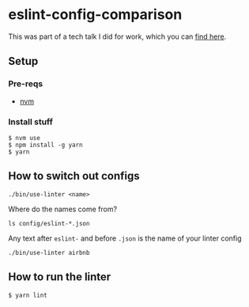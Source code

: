 # eslint-config-comparison

This was part of a tech talk I did for work, which you can [find here](https://docs.google.com/presentation/d/1pTHOknXru5s1IGKk4NSKjCEcx-1GQ2S8iN7qEGBsvDE/edit?usp=sharing).

## Setup

### Pre-reqs

 - [nvm](https://github.com/creationix/nvm)

### Install stuff

```
$ nvm use
$ npm install -g yarn
$ yarn
```


## How to switch out configs

```
./bin/use-linter <name>
```

Where do the names come from?

```
ls config/eslint-*.json
```

Any text after `eslint-` and before `.json` is the name of your linter config

```
./bin/use-linter airbnb
```

## How to run the linter

```
$ yarn lint
```
